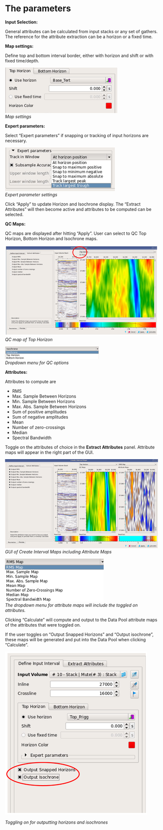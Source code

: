 # The parameters

**Input Selection:**

General attributes can be calculated from input stacks or any set of gathers. The reference for the attribute extraction can be a horizon or a fixed time.

**Map settings:**

Define top and bottom interval border, either with horizon and shift or with fixed time/depth.

![](../../../.gitbook/assets/191_interpretation.png)  
_Map settings_

**Expert parameters:**

Select “Expert parameters” if snapping or tracking of input horizons are necessary.

![](../../../.gitbook/assets/192_interpretation.png)  
_Expert parameter settings_

Click “Apply” to update Horizon and Isochrone display. The “Extract Attributes” will then become active and attributes to be computed can be selected.

**QC Maps:**

QC maps are displayed after hitting “Apply”. User can select to QC Top Horizon, Bottom Horizon and Isochrone maps.

![](../../../.gitbook/assets/193_interpretation.png)  
_QC map of Top Horizon_

![](../../../.gitbook/assets/194_interpretation.png)  
_Dropdown menu for QC options_

**Attributes:**

Attributes to compute are

* RMS
* Max. Sample Between Horizons
* Min. Sample Between Horizons
* Max. Abs. Sample Between Horizons
* Sum of positive amplitudes
* Sum of negative amplitudes
* Mean
* Number of zero-crossings
* Median
* Spectral Bandwidth

Toggle on the attributes of choice in the **Extract Attributes** panel. Attribute maps will appear in the right part of the GUI.

![](../../../.gitbook/assets/195_interpretation.png)  
_GUI of Create Interval Maps including Attribute Maps_

![](../../../.gitbook/assets/196_interpretation.png)  
_The dropdown menu for attribute maps will include the toggled on attributes._

Clicking “Calculate” will compute and output to the Data Pool attribute maps of the attributes that were toggled on.

If the user toggles on “Output Snapped Horizons” and “Output isochrone”, these maps will be generated and put into the Data Pool when clicking “Calculate”.

![](../../../.gitbook/assets/197_interpretation.png)

_Toggling on for outputting horizons and isochrones_

